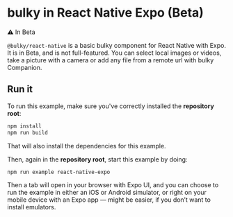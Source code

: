 # bulky in React Native Expo (Beta)

⚠️ In Beta

`@bulky/react-native` is a basic bulky component for React Native with Expo. It is in Beta, and is not full-featured. You can select local images or videos, take a picture with a camera or add any file from a remote url with bulky Companion.

## Run it

To run this example, make sure you've correctly installed the **repository root**:

```bash
npm install
npm run build
```

That will also install the dependencies for this example.

Then, again in the **repository root**, start this example by doing:

```bash
npm run example react-native-expo
```

Then a tab will open in your browser with Expo UI, and you can choose to run the example in either an iOS or Android simulator, or right on your mobile device with an Expo app — might be easier, if you don’t want to install emulators.
